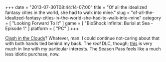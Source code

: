+++
date = "2013-07-30T08:44:14-07:00"
title = "Of all the idealized fantasy cities in the world, she had to walk into mine."
slug = "of-all-the-idealized-fantasy-cities-in-the-world-she-had-to-walk-into-mine"
category = [ "Looking Forward To It" ]
game = [ "BioShock Infinite: Burial at Sea - Episode 1" ]
platform = [ "PC" ]
+++

<a href="http://www.joystiq.com/2013/07/30/bioshock-infinite-clash-in-the-clouds-out-today/">Clash in the Clouds</a>?  Whatever, man.  I could continue not-caring about that with both hands tied behind my back.  The <i>real</i> DLC, though; <a href="http://www.joystiq.com/2013/07/30/bioshock-infinite-returns-to-rapture-in-burial-at-sea/">this</a> is very much in line with my particular interests.  The Season Pass feels like a much less idiotic purchase, now.